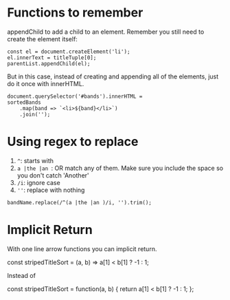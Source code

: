 <h1>Functions to remember</h1>

appendChild to add a child to an element. Remember you still need to create the element itself:

    const el = document.createElement('li');
    el.innerText = titleTuple[0];
    parentList.appendChild(el);

But in this case, instead of creating and appending all of the elements, just do it once with innerHTML.

    document.querySelector('#bands').innerHTML =
    sortedBands
        .map(band => `<li>${band}</li>`)
        .join('');

<h1>Using regex to replace</h1>

1. `^`: starts with
2. `a |the |an `: OR match any of them. Make sure you include the space so you don't catch 'Another'
3. `/i`: ignore case
4. `''`: replace with nothing

`bandName.replace(/^(a |the |an )/i, '').trim();`

<h1>Implicit Return</h1>

With one line arrow functions you can implicit return.

  const stripedTitleSort = (a, b) =>  a[1] < b[1] ? -1 : 1;

Instead of

  const stripedTitleSort = function(a, b) {
    return a[1] < b[1] ? -1 : 1;
  };